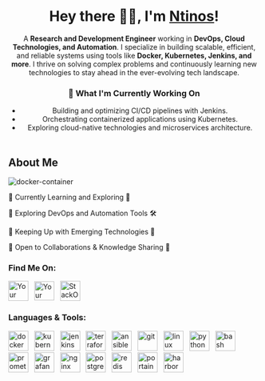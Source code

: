 <div align="center">
  
# Hey there 👋🏻, I'm [Ntinos](https://github.com/konfragkos)!

A **Research and Development Engineer** working in **DevOps, Cloud Technologies, and Automation**. I specialize in building scalable, efficient, and reliable systems using tools like **Docker, Kubernetes, Jenkins, and more**. I thrive on solving complex problems and continuously learning new technologies to stay ahead in the ever-evolving tech landscape.

### 🚀 What I'm Currently Working On
- Building and optimizing CI/CD pipelines with Jenkins.
- Orchestrating containerized applications using Kubernetes.
- Exploring cloud-native technologies and microservices architecture.

<div align="center">

<br style="line-height: 5px;" />

<div align="left">

## About Me
![docker-container](https://github.com/user-attachments/assets/096114b3-5b9c-4e7b-bef7-8055204468c2)

🔹 Currently Learning and Exploring 🌱 

🔹 Exploring DevOps and Automation Tools 🛠️

🔹 Keeping Up with Emerging Technologies 🚀

🔹 Open to Collaborations & Knowledge Sharing 🤝


<h3 align="left">Find Me On:</h3>
<p align="left">
  <a href="mailto:fragkosconstantinos@gmail.com" target="blank"> <img align="center" src="https://upload.wikimedia.org/wikipedia/commons/7/7e/Gmail_icon_%282020%29.svg" alt="Your Name" height="40" width="40"></a> &nbsp;
  <a href="https://linkedin.com/in/konstantinosfragkos01/" target="blank"> <img align="center" src="https://upload.wikimedia.org/wikipedia/commons/8/81/LinkedIn_icon.svg" alt="Your Name" height="38" width="40"></a> &nbsp;
  <a href="https://stackoverflow.com/users/18540967/konstantinos" target="blank"> <img align="center" src="https://upload.wikimedia.org/wikipedia/commons/thumb/e/ef/Stack_Overflow_icon.svg/2048px-Stack_Overflow_icon.svg.png" alt="StackOverflow" height="40" width="40"></a> 
</p>


<h3 align="left">Languages & Tools:</h3>
<p align="left">
  <span style="display: inline-block;"><a href="https://www.docker.com/" target="_blank" rel="noreferrer"><img src="https://www.vectorlogo.zone/logos/docker/docker-icon.svg" alt="docker" width="40" height="40"/></a></span> &nbsp;
  <span style="display: inline-block;"><a href="https://kubernetes.io/" target="_blank" rel="noreferrer"><img src="https://www.vectorlogo.zone/logos/kubernetes/kubernetes-icon.svg" alt="kubernetes" width="40" height="40"/></a></span> &nbsp;
  <span style="display: inline-block;"><a href="https://www.jenkins.io/" target="_blank" rel="noreferrer"><img src="https://www.vectorlogo.zone/logos/jenkins/jenkins-icon.svg" alt="jenkins" width="40" height="40"/></a></span> &nbsp;
  <span style="display: inline-block;"><a href="https://www.terraform.io/" target="_blank" rel="noreferrer"><img src="https://www.vectorlogo.zone/logos/terraformio/terraformio-icon.svg" alt="terraform" width="40" height="40"/></a></span> &nbsp;
  <span style="display: inline-block;"><a href="https://www.ansible.com/" target="_blank" rel="noreferrer"><img src="https://www.vectorlogo.zone/logos/ansible/ansible-icon.svg" alt="ansible" width="40" height="40"/></a></span> &nbsp;
  <span style="display: inline-block;"><a href="https://git-scm.com/" target="_blank" rel="noreferrer"><img src="https://www.vectorlogo.zone/logos/git-scm/git-scm-icon.svg" alt="git" width="40" height="40"/></a></span> &nbsp;
  <span style="display: inline-block;"><a href="https://www.linux.org/" target="_blank" rel="noreferrer"><img src="https://www.vectorlogo.zone/logos/linux/linux-icon.svg" alt="linux" width="40" height="40"/></a></span> &nbsp;
  <span style="display: inline-block;"><a href="https://www.python.org/" target="_blank" rel="noreferrer"><img src="https://www.vectorlogo.zone/logos/python/python-icon.svg" alt="python" width="40" height="40"/></a></span> &nbsp;
  <span style="display: inline-block;"><a href="https://www.gnu.org/software/bash/" target="_blank" rel="noreferrer"><img src="https://www.vectorlogo.zone/logos/gnu_bash/gnu_bash-icon.svg" alt="bash" width="40" height="40"/></a></span> &nbsp;
  <span style="display: inline-block;"><a href="https://prometheus.io/" target="_blank" rel="noreferrer"><img src="https://www.vectorlogo.zone/logos/prometheusio/prometheusio-icon.svg" alt="prometheus" width="40" height="40"/></a></span> &nbsp;
  <span style="display: inline-block;"><a href="https://grafana.com/" target="_blank" rel="noreferrer"><img src="https://www.vectorlogo.zone/logos/grafana/grafana-icon.svg" alt="grafana" width="40" height="40"/></a></span> &nbsp;
  <span style="display: inline-block;"><a href="https://www.nginx.com/" target="_blank" rel="noreferrer"><img src="https://encrypted-tbn0.gstatic.com/images?q=tbn:ANd9GcS0EFa1gjoI5bkJxHx_HxCPCLpNdxVYbjJbwQ&s" alt="nginx" width="40" height="40"/></a></span> &nbsp;
  <span style="display: inline-block;"><a href="https://www.postgresql.org/" target="_blank" rel="noreferrer"><img src="https://www.vectorlogo.zone/logos/postgresql/postgresql-icon.svg" alt="postgresql" width="40" height="40"/></a></span> &nbsp;
  <span style="display: inline-block;"><a href="https://redis.io/" target="_blank" rel="noreferrer"><img src="https://www.vectorlogo.zone/logos/redis/redis-icon.svg" alt="redis" width="40" height="40"/></a></span> &nbsp;
  <span style="display: inline-block;"><a href="https://www.portainer.io/" target="_blank" rel="noreferrer"><img src="https://www.portainer.io/hubfs/portainer-logo-black.svg" alt="portainer" width="40" height="40"/></a></span> &nbsp;
  <span style="display: inline-block;"><a href="https://goharbor.io/" target="_blank" rel="noreferrer"><img src="https://www.vectorlogo.zone/logos/goharborio/goharborio-icon.svg" alt="harbor" width="40" height="40"/></a></span> &nbsp;
</p>


<div align="left">

